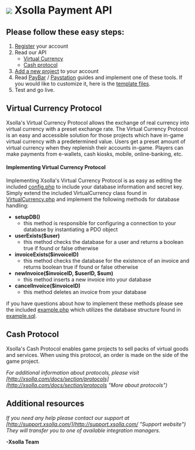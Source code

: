 ![](http://xsolla.com/img/xsolla-logo2.png)
Xsolla Payment API
===

## Please follow these easy steps: ##


1. [Register](https://account.xsolla.com/index.php?a=registrationForm "Account registration") your account
2. Read our API
   * [Virtual Currency](https://github.com/xsolla/Xsolla-Payment-API/blob/master/Xsolla_Virtual_Currency_API_Guide.pdf "Virtual Currency Protocol API Guide")
   * [Cash protocol](https://github.com/xsolla/Xsolla-Payment-API/blob/master/Xsolla_Cash_API_Guide.pdf "Cash Protocol API Guide")
3. [Add a new project](http://bit.ly/QIRZtd "Add project") to your account
4. Read [PayBar](https://github.com/xsolla/Xsolla-Payment-API/blob/master/Xsolla_PayBar_Integration_Guide_en.pdf "PayBar Integration Guide") / [Paystation](https://github.com/xsolla/Xsolla-Payment-API/blob/master/Xsolla_PayStation_Integration_Guide.pdf "PayStation Integration Guide") guides and implement one of these tools. If you would like to customize it, here is the [template files](https://github.com/xsolla/Xsolla-Payment-API/blob/master/Paystation_template.zip "Paystation template files").
5. Test and go live.


## Virtual Currency Protocol ##

Xsolla's Virtual Currency Protocol allows the exchange of real currency into virtual currency with a preset exchange rate. The Virtual Currency Protocol is an easy and accessible solution for those projects which have in-game virtual currency with a predetermined value. Users get a preset amount of virtual currency when they replenish their accounts in-game. Players can make payments from e-wallets, cash kiosks, mobile, online-banking, etc.

#### Implementing Virtual Currency Protocol ####
Implementing Xsolla's Virtual Currency Protocol is as easy as editing the included [config.php](https://github.com/xsolla/Xsolla-Payment-API/blob/master/examples/virtual_currency_protocol/inc/config.php "config.php") to include your database information and secret key. Simply extend the included VirtualCurrency class found in [VirtualCurrency.php](https://github.com/xsolla/Xsolla-Payment-API/blob/master/examples/virtual_currency_protocol/inc/virtual_currency_protocol.php "VirtualCurrency.php") and implement the following methods for database handling:

* **setupDB()**
    * this method is responsible for configuring a connection to your database by instantiating a PDO object
* **userExists($user)**
    * this method checks the database for a user and returns a boolean true if found or false otherwise
* **invoiceExists($invoiceID)**
    * this method checks the database for the existence of an invoice and returns boolean true if found or false otherwise
* **newInvoice($invoiceID, $userID, $sum)**
    * this method inserts a new invoice into your database 
* **cancelInvoice($invoiceID)**
    * this method deletes an invoice from your database

if you have questions about how to implement these methods please see the included [example.php](https://github.com/xsolla/Xsolla-Payment-API/blob/master/examples/virtual_currency_protocol/example.php "example.php") which utilizes the database structure found in [example.sql](https://github.com/xsolla/Xsolla-Payment-API/blob/master/examples/virtual_currency_protocol/example.sql "example.sql").


## Cash Protocol ##
Xsolla's Cash Protocol enables game projects to sell packs of virtual goods and services. When using this protocol, an order is made on the side of the game project. 


*For additional information about protocols, please visit [http://xsolla.com/docs/section/protocols](http://xsolla.com/docs/section/protocols "More about protocols")*

## Additional resources ##
*If you need any help please contact our support at [http://support.xsolla.com/](http://support.xsolla.com/ "Support website")
They will transfer you to one of available integration managers.*

**-Xsolla Team**
